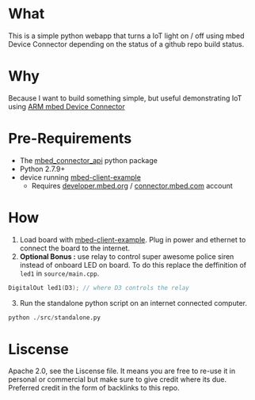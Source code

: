 # What 
This is a simple python webapp that turns a IoT light on / off using mbed Device Connector depending on the status of a github repo build status. 

# Why
Because I want to build something simple, but useful demonstrating IoT using [ARM mbed Device Connector](http://connector.mbed.com)

# Pre-Requirements
* The [mbed_connector_api](https://github.com/ARMmbed/mbed-connector-api-python) python package
* Python 2.7.9+
* device running [mbed-client-example](https://github.com/ARMmbed/mbed-client-examples)
    * Requires [developer.mbed.org](http://developer.mbed.org) / [connector.mbed.com](http://connector.mbed.com) account

# How
1. Load board with [mbed-client-example](https://github.com/ARMmbed/mbed-client-examples). Plug in power and ethernet to connect the board to the internet.
2. **Optional Bonus :** use relay to control super awesome police siren instead of onboard LED on board. To do this replace the deffinition of `led1` in `source/main.cpp`.
```cpp
DigitalOut led1(D3); // where D3 controls the relay
```
3. Run the standalone python script on an internet connected computer. 
```python
python ./src/standalone.py
```

# Liscense
Apache 2.0, see the Liscense file. It means you are free to re-use it in personal or commercial but make sure to give credit where its due. Preferred credit in the form of backlinks to this repo. 
